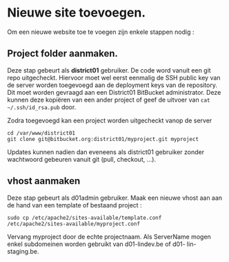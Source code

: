 # Nieuwe site toevoegen.

Om een nieuwe website toe te voegen zijn enkele stappen nodig :

## Project folder aanmaken.

Deze stap gebeurt als **district01** gebruiker.
De code word vanuit een git repo uitgecheckt. Hiervoor moet wel eerst
eenmalig de SSH public key van de server worden toegevoegd aan de deployment keys
van de repository. Dit moet worden gevraagd aan een District01 BitBucket administrator. Deze kunnen deze kopiëren van een ander project of geef de
uitvoer van `cat ~/.ssh/id_rsa.pub` door.

Zodra toegevoegd kan een project worden uitgecheckt vanop de server

```shell
cd /var/www/district01
git clone git@bitbucket.org:district01/myproject.git myproject
```

Updates kunnen nadien dan eveneens als district01 gebruiker zonder wachtwoord
gebeuren vanuit git (pull, checkout, ...).

## vhost aanmaken

Deze stap gebeurt als d01admin gebruiker.
Maak een nieuwe vhost aan aan de hand van een template of bestaand project :

```shell
sudo cp /etc/apache2/sites-available/template.conf
/etc/apache2/sites-available/myproject.conf
```

Vervang myproject door de echte projectnaam.
Als ServerName mogen enkel subdomeinen worden gebruikt van d01-lindev.be of d01-
lin-staging.be.

